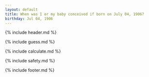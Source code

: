 ```yaml
---
layout: default
title: When was I or my baby conceived if born on July 04, 1906?
birthday: Jul 04, 1906
---
```


{% include header.md %}

{% include guess.md %}

{% include calculate.md %}

{% include safety.md %}

{% include footer.md %}



